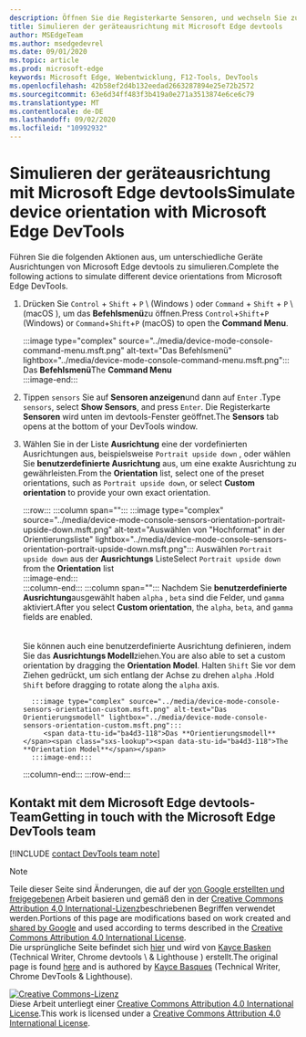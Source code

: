 ```yaml
---
description: Öffnen Sie die Registerkarte Sensoren, und wechseln Sie zum Abschnitt Ausrichtung.
title: Simulieren der geräteausrichtung mit Microsoft Edge devtools
author: MSEdgeTeam
ms.author: msedgedevrel
ms.date: 09/01/2020
ms.topic: article
ms.prod: microsoft-edge
keywords: Microsoft Edge, Webentwicklung, F12-Tools, DevTools
ms.openlocfilehash: 42b58ef2d4b132eedad2663287894e25e72b2572
ms.sourcegitcommit: 63e6d34ff483f3b419a0e271a3513874e6ce6c79
ms.translationtype: MT
ms.contentlocale: de-DE
ms.lasthandoff: 09/02/2020
ms.locfileid: "10992932"
---
```

<!-- Copyright Kayce Basques 

   Licensed under the Apache License, Version 2.0 (the "License");
   you may not use this file except in compliance with the License.
   You may obtain a copy of the License at

       https://www.apache.org/licenses/LICENSE-2.0

   Unless required by applicable law or agreed to in writing, software
   distributed under the License is distributed on an "AS IS" BASIS,
   WITHOUT WARRANTIES OR CONDITIONS OF ANY KIND, either express or implied.
   See the License for the specific language governing permissions and
   limitations under the License.  -->

# <span data-ttu-id="ba4d3-104">Simulieren der geräteausrichtung mit Microsoft Edge devtools</span><span class="sxs-lookup"><span data-stu-id="ba4d3-104">Simulate device orientation with Microsoft Edge DevTools</span></span>  

<span data-ttu-id="ba4d3-105">Führen Sie die folgenden Aktionen aus, um unterschiedliche Geräte Ausrichtungen von Microsoft Edge devtools zu simulieren.</span><span class="sxs-lookup"><span data-stu-id="ba4d3-105">Complete the following actions to simulate different device orientations from Microsoft Edge DevTools.</span></span>  

<!--todo: update device orientation section when available -->  

1.  <span data-ttu-id="ba4d3-106">Drücken Sie `Control` + `Shift` + `P` \ (Windows \) oder `Command` + `Shift` + `P` \ (macOS \), um das **Befehlsmenü**zu öffnen.</span><span class="sxs-lookup"><span data-stu-id="ba4d3-106">Press `Control`+`Shift`+`P` \(Windows\) or `Command`+`Shift`+`P` \(macOS\) to open the **Command Menu**.</span></span>  
    
    :::image type="complex" source="../media/device-mode-console-command-menu.msft.png" alt-text="Das Befehlsmenü" lightbox="../media/device-mode-console-command-menu.msft.png":::
       <span data-ttu-id="ba4d3-108">Das **Befehlsmenü**</span><span class="sxs-lookup"><span data-stu-id="ba4d3-108">The **Command Menu**</span></span>  
    :::image-end:::  
    
1.  <span data-ttu-id="ba4d3-109">Tippen `sensors` Sie auf **Sensoren anzeigen**und dann auf `Enter` .</span><span class="sxs-lookup"><span data-stu-id="ba4d3-109">Type `sensors`, select **Show Sensors**, and press `Enter`.</span></span>  <span data-ttu-id="ba4d3-110">Die Registerkarte **Sensoren** wird unten im devtools-Fenster geöffnet.</span><span class="sxs-lookup"><span data-stu-id="ba4d3-110">The **Sensors** tab opens at the bottom of your DevTools window.</span></span>  
1.  <span data-ttu-id="ba4d3-111">Wählen Sie in der Liste **Ausrichtung** eine der vordefinierten Ausrichtungen aus, beispielsweise `Portrait upside down` , oder wählen Sie **benutzerdefinierte Ausrichtung** aus, um eine exakte Ausrichtung zu gewährleisten.</span><span class="sxs-lookup"><span data-stu-id="ba4d3-111">From the **Orientation** list, select one of the preset orientations, such as `Portrait upside down`, or select **Custom orientation** to provide your own exact orientation.</span></span>  
    
    :::row:::
       :::column span="":::
          :::image type="complex" source="../media/device-mode-console-sensors-orientation-portrait-upside-down.msft.png" alt-text="Auswählen von "Hochformat" in der Orientierungsliste" lightbox="../media/device-mode-console-sensors-orientation-portrait-upside-down.msft.png":::
             <span data-ttu-id="ba4d3-113">Auswählen `Portrait upside down` aus der **Ausrichtungs** Liste</span><span class="sxs-lookup"><span data-stu-id="ba4d3-113">Select `Portrait upside down` from the **Orientation** list</span></span>  
          :::image-end:::  
       :::column-end:::
       :::column span="":::
          <span data-ttu-id="ba4d3-114">Nachdem Sie **benutzerdefinierte Ausrichtung**ausgewählt haben `alpha` , `beta` sind die Felder, und `gamma` aktiviert.</span><span class="sxs-lookup"><span data-stu-id="ba4d3-114">After you select **Custom orientation**, the `alpha`, `beta`, and `gamma` fields are enabled.</span></span>  
          <!--See [Alpha][alpha], [Beta][beta], and [Gamma][gamma] to understand how each axis works.  -->  
          <!--todo: update links to alpha, beta, and gamma section when available -->  
          <span data-ttu-id="ba4d3-115">Sie können auch eine benutzerdefinierte Ausrichtung definieren, indem Sie das **Ausrichtungs Modell**ziehen.</span><span class="sxs-lookup"><span data-stu-id="ba4d3-115">You are also able to set a custom orientation by dragging the **Orientation Model**.</span></span>  <span data-ttu-id="ba4d3-116">Halten `Shift` Sie vor dem Ziehen gedrückt, um sich entlang der Achse zu drehen `alpha` .</span><span class="sxs-lookup"><span data-stu-id="ba4d3-116">Hold `Shift` before dragging to rotate along the `alpha` axis.</span></span>  
          
          :::image type="complex" source="../media/device-mode-console-sensors-orientation-custom.msft.png" alt-text="Das Orientierungsmodell" lightbox="../media/device-mode-console-sensors-orientation-custom.msft.png":::
             <span data-ttu-id="ba4d3-118">Das **Orientierungsmodell**</span><span class="sxs-lookup"><span data-stu-id="ba4d3-118">The **Orientation Model**</span></span>  
          :::image-end:::  
       :::column-end:::
    :::row-end:::
    
## <span data-ttu-id="ba4d3-119">Kontakt mit dem Microsoft Edge devtools-Team</span><span class="sxs-lookup"><span data-stu-id="ba4d3-119">Getting in touch with the Microsoft Edge DevTools team</span></span>  

[!INCLUDE [contact DevTools team note](../includes/contact-devtools-team-note.md)]  

<!-- links -->  

<!--[WebFundamentasNativeHardwareDeviceOrientationIndex]: /web/fundamentals/native-hardware/device-orientation/index "Device Orientation & Motion"  -->  
<!--[WebFundamentasNativeHardwareDeviceOrientationIndexAlpha]: /web/fundamentals/native-hardware/device-orientation/index#alpha "Alpha - Device Orientation & Motion"  -->  
<!--[WebFundamentasNativeHardwareDeviceOrientationIndexBeta]: /web/fundamentals/native-hardware/device-orientation/index#beta "Beta - Device Orientation & Motion"  -->  
<!--[WebFundamentasNativeHardwareDeviceOrientationIndexGamma]: /web/fundamentals/native-hardware/device-orientation/index#gamma "Gamma - Device Orientation & Motion"  -->  

> [!NOTE]
> <span data-ttu-id="ba4d3-120">Teile dieser Seite sind Änderungen, die auf der [von Google erstellten und freigegebenen][GoogleSitePolicies] Arbeit basieren und gemäß den in der [Creative Commons Attribution 4,0 International-Lizenz][CCA4IL]beschriebenen Begriffen verwendet werden.</span><span class="sxs-lookup"><span data-stu-id="ba4d3-120">Portions of this page are modifications based on work created and [shared by Google][GoogleSitePolicies] and used according to terms described in the [Creative Commons Attribution 4.0 International License][CCA4IL].</span></span>  
> <span data-ttu-id="ba4d3-121">Die ursprüngliche Seite befindet sich [hier](https://developers.google.com/web/tools/chrome-devtools/device-mode/orientation) und wird von [Kayce Basken][KayceBasques] (Technical Writer, Chrome devtools \ & Lighthouse \) erstellt.</span><span class="sxs-lookup"><span data-stu-id="ba4d3-121">The original page is found [here](https://developers.google.com/web/tools/chrome-devtools/device-mode/orientation) and is authored by [Kayce Basques][KayceBasques] \(Technical Writer, Chrome DevTools \& Lighthouse\).</span></span>  

[![Creative Commons-Lizenz][CCby4Image]][CCA4IL]  
<span data-ttu-id="ba4d3-123">Diese Arbeit unterliegt einer [Creative Commons Attribution 4.0 International License][CCA4IL].</span><span class="sxs-lookup"><span data-stu-id="ba4d3-123">This work is licensed under a [Creative Commons Attribution 4.0 International License][CCA4IL].</span></span>  

[CCA4IL]: https://creativecommons.org/licenses/by/4.0  
[CCby4Image]: https://i.creativecommons.org/l/by/4.0/88x31.png  
[GoogleSitePolicies]: https://developers.google.com/terms/site-policies  
[KayceBasques]: https://developers.google.com/web/resources/contributors/kaycebasques  
